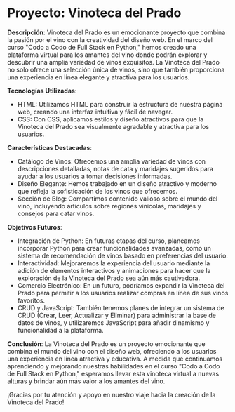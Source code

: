 # Proyecto: Vinoteca del Prado

**Descripción**:
Vinoteca del Prado es un emocionante proyecto que combina la pasión por el vino con la creatividad del diseño web. En el marco del curso "Codo a Codo de Full Stack en Python," hemos creado una plataforma virtual para los amantes del vino donde podrán explorar y descubrir una amplia variedad de vinos exquisitos. La Vinoteca del Prado no solo ofrece una selección única de vinos, sino que también proporciona una experiencia en línea elegante y atractiva para los usuarios.

**Tecnologías Utilizadas**:
- HTML: Utilizamos HTML para construir la estructura de nuestra página web, creando una interfaz intuitiva y fácil de navegar.
- CSS: Con CSS, aplicamos estilos y diseño atractivos para que la Vinoteca del Prado sea visualmente agradable y atractiva para los usuarios.

**Características Destacadas**:
- Catálogo de Vinos: Ofrecemos una amplia variedad de vinos con descripciones detalladas, notas de cata y maridajes sugeridos para ayudar a los usuarios a tomar decisiones informadas.
- Diseño Elegante: Hemos trabajado en un diseño atractivo y moderno que refleja la sofisticación de los vinos que ofrecemos.
- Sección de Blog: Compartimos contenido valioso sobre el mundo del vino, incluyendo artículos sobre regiones vinícolas, maridajes y consejos para catar vinos.

**Objetivos Futuros**:
- Integración de Python: En futuras etapas del curso, planeamos incorporar Python para crear funcionalidades avanzadas, como un sistema de recomendación de vinos basado en preferencias del usuario.
- Interactividad: Mejoraremos la experiencia del usuario mediante la adición de elementos interactivos y animaciones para hacer que la exploración de la Vinoteca del Prado sea aún más cautivadora.
- Comercio Electrónico: En un futuro, podríamos expandir la Vinoteca del Prado para permitir a los usuarios realizar compras en línea de sus vinos favoritos.
- CRUD y JavaScript: También tenemos planes de integrar un sistema de CRUD (Crear, Leer, Actualizar y Eliminar) para administrar la base de datos de vinos, y utilizaremos JavaScript para añadir dinamismo y funcionalidad a la plataforma.

**Conclusión**:
La Vinoteca del Prado es un proyecto emocionante que combina el mundo del vino con el diseño web, ofreciendo a los usuarios una experiencia en línea atractiva y educativa. A medida que continuamos aprendiendo y mejorando nuestras habilidades en el curso "Codo a Codo de Full Stack en Python," esperamos llevar esta vinoteca virtual a nuevas alturas y brindar aún más valor a los amantes del vino.

¡Gracias por tu atención y apoyo en nuestro viaje hacia la creación de la Vinoteca del Prado!
